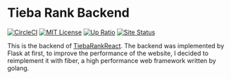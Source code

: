 # Tieba Rank Backend

<a href="https://app.circleci.com/pipelines/github/DRJ31/tiebarankgo"><img alt="CircleCI" src="https://img.shields.io/circleci/build/github/DRJ31/tiebarankgo?logo=circleci"></a>
<a href="https://github.com/DRJ31/TiebaRankReact"><img src="https://img.shields.io/github/license/DRJ31/tiebarankgo" alt="MIT License"></a>
<a href="https://rank.mihoyo.moe"><img src="https://img.shields.io/uptimerobot/ratio/7/m787675534-9c46424818228fd6aa3134d5" alt="Up Ratio"></a>
<a href="https://rank.mihoyo.moe"><img src="https://img.shields.io/uptimerobot/status/m787675534-9c46424818228fd6aa3134d5" alt="Site Status"></a>

This is the backend of [TiebaRankReact](https://github.com/DRJ31/TiebaRankReact). The backend was implemented by Flask at first, to improve the performance of the website, I decided to reimplement it with fiber, a high performance web framework written by golang.
